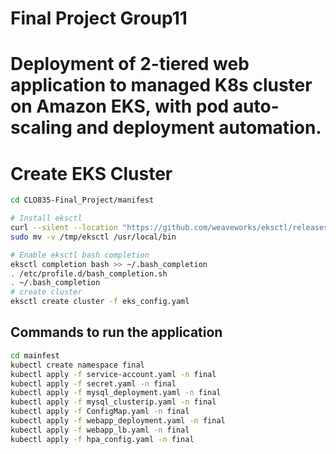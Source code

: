 # Final Project Group11
# Deployment of 2-tiered web application to managed K8s cluster on Amazon EKS, with pod auto-scaling and deployment automation.

# Create EKS Cluster
```sh
cd CLO835-Final_Project/manifest

# Install eksctl
curl --silent --location "https://github.com/weaveworks/eksctl/releases/latest/download/eksctl_$(uname -s)_amd64.tar.gz" | tar xz -C /tmp
sudo mv -v /tmp/eksctl /usr/local/bin

# Enable eksctl bash completion
eksctl completion bash >> ~/.bash_completion
. /etc/profile.d/bash_completion.sh
. ~/.bash_completion
# create cluster
eksctl create cluster -f eks_config.yaml
```



## Commands to run the application
```sh
cd mainfest
kubectl create namespace final
kubectl apply -f service-account.yaml -n final
kubectl apply -f secret.yaml -n final
kubectl apply -f mysql_deployment.yaml -n final
kubectl apply -f mysql_clusterip.yaml -n final
kubectl apply -f ConfigMap.yaml -n final
kubectl apply -f webapp_deployment.yaml -n final
kubectl apply -f webapp_lb.yaml -n final
kubectl apply -f hpa_config.yaml -n final
```
